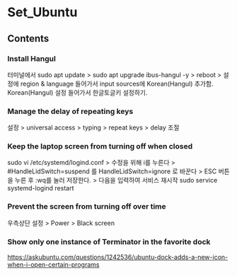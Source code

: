# Set_Ubuntu

## Contents
### Install Hangul
터미널에서 sudo apt update > sudo apt upgrade ibus-hangul -y > reboot > 설정에 region & language 들어가서 input sources에 Korean(Hangul) 추가함. Korean(Hangul) 설정 들어가서 한글토글키 설정하기.
### Manage the delay of repeating keys
설정 > universal access > typing > repeat keys > delay 조절
### Keep the laptop screen from turning off when closed
sudo vi /etc/systemd/logind.conf > 수정을 위해 i를 누른다 > #HandleLidSwitch=suspend 를 HandleLidSwitch=ignore 로 바꾼다 > ESC 버튼을 누른 후 :wq를 눌러 저장한다. > 다음을 입력하여 서비스 재시작 sudo service systemd-logind restart
### Prevent the screen from turning off over time
우측상단 설정 > Power > Black screen 
### Show only one instance of Terminator in the favorite dock
https://askubuntu.com/questions/1242536/ubuntu-dock-adds-a-new-icon-when-i-open-certain-programs
